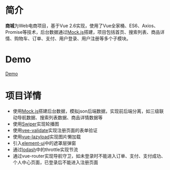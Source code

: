 
# 简介

**商城**为Web电商项目，基于Vue 2.6实现，使用了Vue全家桶、ES6、Axios、Promise等技术，后台数据通过[Mock.js](https://github.com/nuysoft/Mock)搭建，项目包括首页、搜索列表、商品详情、购物车、订单、支付、用户登录、用户注册等多个子模块。


# Demo
[Demo](https://lklzc1012.github.io/shangcheng/)

# 项目详情
- 使用[Mock.js](https://github.com/nuysoft/Mock)搭建后台数据，模拟json后端数据，实现前后端分离，如三级联动导航数据、搜索列表数据、商品详情数据等
- 使用[Swiper](https://github.com/nolimits4web/Swiper)实现轮播图
- 使用[vee-validate](https://github.com/logaretm/vee-validate)实现注册页面的表单验证
- 使用[vue-lazyload](https://github.com/hilongjw/vue-lazyload)实现图片懒加载
- 引入[element-ui](https://github.com/ElemeFE/element)中的遮罩层弹窗
- 通过[lodash](https://github.com/lodash/lodash)中的throttle实现节流
- 通过vue-router实现导航守卫，如未登录时不能进入订单、支付、支付成功、个人中心页面，已登录后不能进入注册页面
